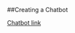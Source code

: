 ##Creating a Chatbot

[Chatbot link]("https://www.chatbase.co/chatbot-iframe/yRCOGf6xyoIZCGKreX8_H")
